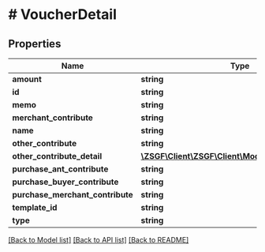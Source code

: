 # # VoucherDetail

## Properties

Name | Type | Description | Notes
------------ | ------------- | ------------- | -------------
**amount** | **string** |  | [optional]
**id** | **string** |  | [optional]
**memo** | **string** |  | [optional]
**merchant_contribute** | **string** |  | [optional]
**name** | **string** |  | [optional]
**other_contribute** | **string** |  | [optional]
**other_contribute_detail** | [**\ZSGF\Client\ZSGF\Client\Model\ContributeDetail[]**](ContributeDetail.md) |  | [optional]
**purchase_ant_contribute** | **string** |  | [optional]
**purchase_buyer_contribute** | **string** |  | [optional]
**purchase_merchant_contribute** | **string** |  | [optional]
**template_id** | **string** |  | [optional]
**type** | **string** |  | [optional]

[[Back to Model list]](../../README.md#models) [[Back to API list]](../../README.md#endpoints) [[Back to README]](../../README.md)
